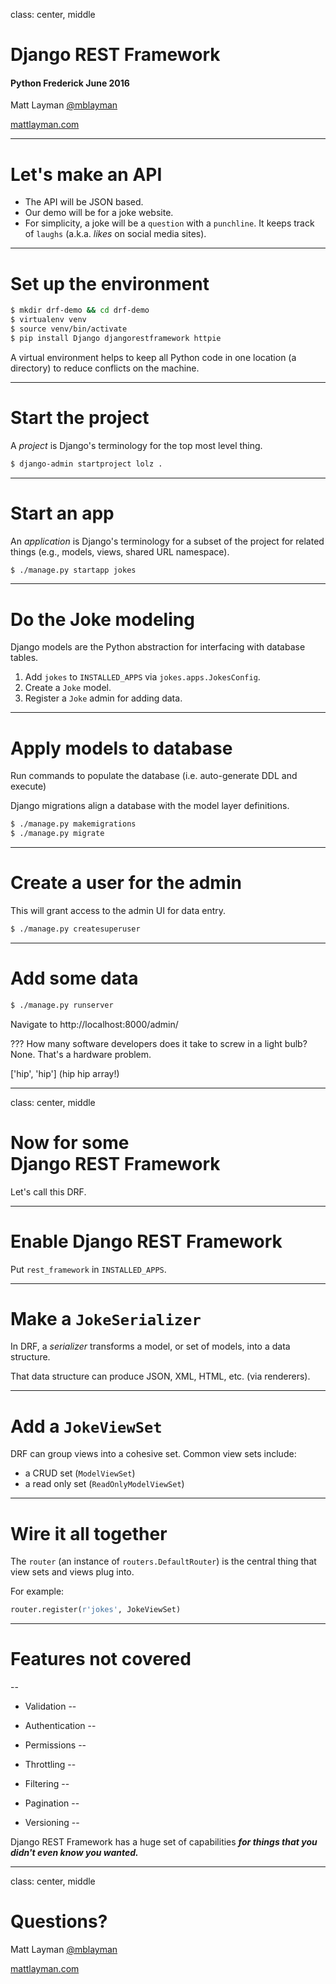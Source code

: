 class: center, middle

# Django REST Framework

#### Python Frederick June 2016

Matt Layman [@mblayman](https://twitter.com/mblayman)

[mattlayman.com](http://www.mattlayman.com)

---

# Let's make an API

* The API will be JSON based.
* Our demo will be for a joke website.
* For simplicity, a joke will be a `question` with a `punchline`.
  It keeps track of `laughs` (a.k.a. *likes* on social media sites).

---

# Set up the environment

```bash
$ mkdir drf-demo && cd drf-demo
$ virtualenv venv
$ source venv/bin/activate
$ pip install Django djangorestframework httpie
```

A virtual environment helps to keep all Python code
in one location (a directory) to reduce conflicts
on the machine.

---

# Start the project

A *project* is Django's terminology for the top most level thing.

```bash
$ django-admin startproject lolz .
```

---

# Start an app

An *application* is Django's terminology for a subset of the project
for related things (e.g., models, views, shared URL namespace).

```bash
$ ./manage.py startapp jokes
```

---

# Do the Joke modeling

Django models are the Python abstraction for interfacing
with database tables.

1. Add `jokes` to `INSTALLED_APPS` via `jokes.apps.JokesConfig`.
2. Create a `Joke` model.
3. Register a `Joke` admin for adding data.

---

# Apply models to database

Run commands to populate the database
(i.e. auto-generate DDL and execute)

Django migrations align a database
with the model layer definitions.

```bash
$ ./manage.py makemigrations
$ ./manage.py migrate
```

---

# Create a user for the admin

This will grant access to the admin UI for data entry.

```bash
$ ./manage.py createsuperuser
```

---

# Add some data

```bash
$ ./manage.py runserver
```

Navigate to http://localhost:8000/admin/

???
How many software developers does it take to screw in a light bulb?
None. That's a hardware problem.

['hip', 'hip']
(hip hip array!)

---

class: center, middle

# Now for some<br>Django REST Framework

Let's call this DRF.

---

# Enable Django REST Framework

Put `rest_framework` in `INSTALLED_APPS`.

---

# Make a `JokeSerializer`

In DRF, a *serializer* transforms a model,
or set of models,
into a data structure.

That data structure can produce JSON, XML, HTML, etc.
(via renderers).

---

# Add a `JokeViewSet`

DRF can group views into a cohesive set.
Common view sets include:

* a CRUD set (`ModelViewSet`)
* a read only set (`ReadOnlyModelViewSet`)

---

# Wire it all together

The `router` (an instance of `routers.DefaultRouter`)
is the central thing
that view sets and views plug into.

For example:

```python
router.register(r'jokes', JokeViewSet)
```

---

# Features not covered
--

* Validation
--

* Authentication
--

* Permissions
--

* Throttling
--

* Filtering
--

* Pagination
--

* Versioning
--


Django REST Framework has a huge set of capabilities
***for things that you didn't even know you wanted.***

---

class: center, middle

# Questions?

Matt Layman [@mblayman](https://twitter.com/mblayman)

[mattlayman.com](http://www.mattlayman.com)

